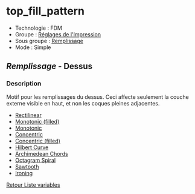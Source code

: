 # top_fill_pattern

* Technologie : FDM
* Groupe : [Réglages de l'Impression](../print_settings/print_settings.md)
* Sous groupe : [Remplissage](../print_settings/print_settings.md#remplissage)
* Mode : Simple

## *Remplissage -* Dessus

### Description

Motif pour les remplissages du dessus. Ceci affecte seulement la couche externe visible en haut, et non les coques pleines adjacentes.

 - [Rectilinear](../pattern/pattern_rectilinear.md)
 - [Monotonic (filled)](../pattern/pattern_monotonicgapfill.md)
 - [Monotonic](../pattern/pattern_monotonic.md)
 - [Concentric](../pattern/pattern_concentric.md)
 - [Concentric (filled)](../pattern/pattern_concentricgapfill.md)
 - [Hilbert Curve](../pattern/pattern_hilbertcurve.md)
 - [Archimedean Chords](../pattern/pattern_archimedeanchords.md)
 - [Octagram Spiral](../pattern/pattern_rectiliner.md)
 - [Sawtooth](../pattern/pattern_sawtooth.md)
 - [Ironing](../pattern/pattern_smooth.md)

[Retour Liste variables](variable_list.md)